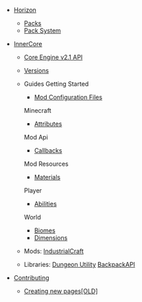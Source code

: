 - [Horizon](/en/page/apps/horizon/index.md)

  - [Packs](/en/page/apps/horizon/packs.md)
  - [Pack System](/en/page/apps/horizon/pack-system.md)

- [InnerCore](/en/page/apps/innercore/index.md)

  - [Core Engine v2.1 API](/api/ ':ignore :target=_self')
  - [Versions](/en/page/apps/innercore/changelog.md)

  - Guides
    Getting Started

    - [Mod Configuration Files](/en/page/guides/getting-started/config.md)

    Minecraft

    - [Attributes](/en/page/guides/minecraft/attributes.md)

    Mod Api

    - [Callbacks](/en/page/guides/mod-api/callbacks.md)

    Mod Resources

    - [Materials](/en/page/guides/mod-resources/materials.md)

    Player

    - [Abilities](/en/page/guides/player/abilities.md)

    World

    - [Biomes](/en/page/guides/world/biomes.md)
    - [Dimensions](/en/page/guides/world/dimensions.md)

  - Mods:
    [IndustrialCraft](/en/page/mod/IndustrialCraft2.md)

  - Libraries:
    [Dungeon Utility](/en/page/lib/DungeonUtility.md)
    [BackpackAPI](/en/page/lib/BackpackAPI.md)

- [Contributing](/en/page/other/contributing.md)
  - [Creating new pages[OLD]](/en/page/other/create-page.md)
